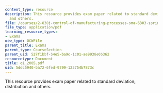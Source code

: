 ```yaml
---
content_type: resource
description: This resource provides exam paper related to standard deviation, distribution
  and others.
file: /courses/2-830j-control-of-manufacturing-processes-sma-6303-spring-2008/5ddc5940ba726fed9799123754b7873c_q1_2005.pdf
file_type: application/pdf
learning_resource_types:
- Exams
ocw_type: OCWFile
parent_title: Exams
parent_type: CourseSection
parent_uid: 527f1bbf-b4e5-ba9c-1c01-ae9938e0b362
resourcetype: Document
title: q1_2005.pdf
uid: 5ddc5940-ba72-6fed-9799-123754b7873c
---
```

This resource provides exam paper related to standard deviation, distribution and others.

